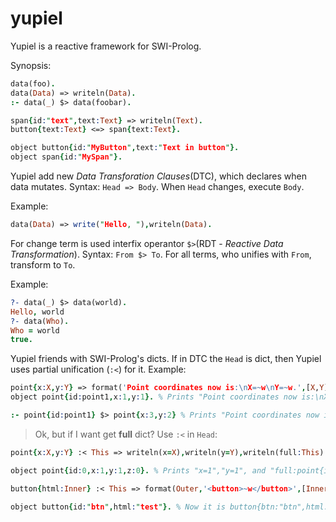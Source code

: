 # yupiel
Yupiel is a reactive framework for SWI-Prolog.

Synopsis:
```prolog
data(foo).
data(Data) => writeln(Data).
:- data(_) $> data(foobar).

span{id:"text",text:Text} => writeln(Text).
button{text:Text} <=> span{text:Text}.

object button{id:"MyButton",text:"Text in button"}.
object span{id:"MySpan"}.
```

Yupiel add new *Data Transforation Clauses*(DTC), which declares when data mutates.
Syntax: `Head => Body`.
When `Head` changes, execute `Body`.

Example:
```prolog
data(Data) => write("Hello, "),writeln(Data). 
```

For change term is used interfix operantor `$>`(RDT - *Reactive Data Transformation*).
Syntax: `From $> To`.
For all terms, who unifies with `From`, transform to `To`.

Example:
```prolog
?- data(_) $> data(world). 
Hello, world
?- data(Who).
Who = world
true.
```

Yupiel friends with SWI-Prolog's dicts. If in DTC the `Head` is dict, then Yupiel uses partial unification (`:<`) for it.
Example:
```prolog
point{x:X,y:Y} => format('Point coordinates now is:\nX=~w\nY=~w.',[X,Y]).
object point{id:point1,x:1,y:1}. % Prints "Point coordinates now is:\nX=1\nY=1."

:- point{id:point1} $> point{x:3,y:2} % Prints "Point coordinates now is:\nX=3\nY=2."
```

> Ok, but if I want get **full** dict?
Use `:<` in `Head`:
```prolog
point{x:X,y:Y} :< This => writeln(x=X),writeln(y=Y),writeln(full:This).

object point{id:0,x:1,y:1,z:0}. % Prints "x=1","y=1", and "full:point{id:0,x:1,y:1,z:0}"

button{html:Inner} :< This => format(Outer,'<button>~w</button>',[Inner]), This $> button{outer:Outer}.

object button{id:"btn",html:"test"}. % Now it is button{btn:"btn",html:"test",outer:"<button>test</button>"}
```
